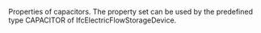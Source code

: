 Properties of capacitors. The property set can be used by the predefined type CAPACITOR of IfcElectricFlowStorageDevice.